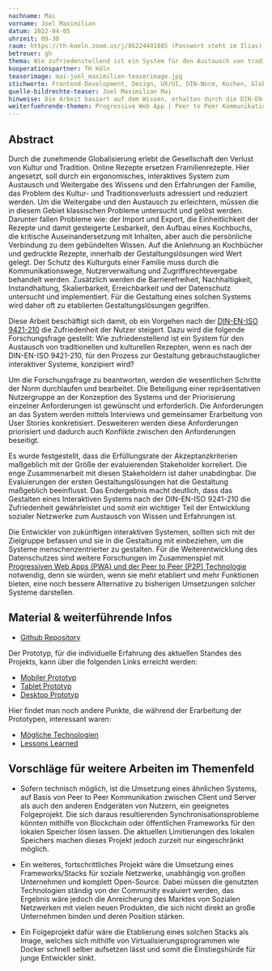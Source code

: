 ```yaml
---
nachname: Mai
vorname: Joel Maximilian
datum: 2022-04-05
uhrzeit: 09-30
raum: https://th-koeln.zoom.us/j/86224491085 (Passwort steht im Ilias) Präsentation
betreuer: gh
thema: Wie zufriedenstellend ist ein System für den Austausch von traditionellen und kulturellen Rezepten, wenn es nach der DIN-EN-ISO 9421-210, für den Prozess zur Gestaltung gebrauchstauglicher interaktiver Systeme, konzipiert wird?
kooperationspartner: TH Köln
teaserimage: mai-joel_maximilian-teaserimage.jpg
stichworte: Frontend-Development, Design, UX/UI, DIN-Norm, Kochen, Globalisierung
quelle-bildrechte-teaser: Joel Maximilian Mai
hinweise: Die Arbeit basiert auf dem Wissen, erhalten durch die DIN-EN-ISO 9421-210, veröffentlicht 2011
weiterfuehrende-themen: Progressive Web App | Peer to Peer Kommunikation | Soziale Netzwerke
---
```


## Abstract

Durch die zunehmende Globalisierung erlebt die Gesellschaft den Verlust von Kultur und Tradition. Online Rezepte ersetzen Framilienrezepte. Hier angesetzt, soll durch ein ergonomisches, interaktives System zum Austausch und Weitergabe des Wissens und den Erfahrungen der Familie, das Problem des Kultur- und Traditionsverlusts adressiert und reduziert werden. Um die Weitergabe und den Austausch zu erleichtern, müssen die in diesem Gebiet klassischen Probleme untersucht und gelöst werden. Darunter fallen Probleme wie: der Import und Export, die Einheitlichkeit der Rezepte und damit gesteigerte Lesbarkeit, den Aufbau eines Kochbuchs, die kritische Auseinandersetzung mit Inhalten, aber auch die persönliche Verbindung zu dem gebündelten Wissen. Auf die Anlehnung an Kochbücher und gedruckte Rezepte, innerhalb der Gestaltungslösungen wird Wert gelegt. Der Schutz des Kulturguts einer Familie muss durch die Kommunikationswege, Nutzerverwaltung und Zugriffsrechtevergabe behandelt werden. Zusätzlich werden die Barrierefreiheit, Nachhaltigkeit, Instandhaltung, Skalierbarkeit, Erreichbarkeit und der Datenschutz untersucht und implementiert. Für die Gestaltung eines solchen Systems wird daher oft zu etablierten Gestaltungslösungen gegriffen.

Diese Arbeit beschäftigt sich damit, ob ein Vorgehen nach der [DIN-EN-ISO 9421-210](https://www.beuth.de/de/norm/din-en-iso-9241-210/135399380) die Zufriedenheit der Nutzer steigert. Dazu wird die folgende Forschungsfrage gestellt:
Wie zufriedenstellend ist ein System für den Austausch von traditionellen und kulturellen Rezepten, wenn es nach der DIN-EN-ISO 9421-210, für den Prozess zur Gestaltung gebrauchstauglicher interaktiver Systeme, konzipiert wird?

Um die Forschungsfrage zu beantworten, werden die wesentlichen Schritte der Norm durchlaufen und bearbeitet. Die Beteiligung einer repräsentativen Nutzergruppe an der Konzeption des Systems und der Priorisierung einzelner Anforderungen ist gewünscht und erforderlich. Die Anforderungen an das System werden mittels Interviews und gemeinsamer Erarbeitung von User Stories konkretisiert. Desweiteren werden diese Anforderungen priorisiert und dadurch auch Konflikte zwischen den Anforderungen beseitigt.

Es wurde festgestellt, dass die Erfüllungsrate der Akzeptanzkriterien maßgeblich mit der Größe der evaluierenden Stakeholder korreliert. Die enge Zusammenarbeit mit diesen Stakeholdern ist daher unabdingbar. Die Evaluierungen der ersten Gestaltungslösungen hat die Gestaltung maßgeblich beeinflusst. Das Endergebnis macht deutlich, dass das Gestalten eines Interaktiven Systems nach der DIN-EN-ISO 9241-210 die Zufriedenheit gewährleistet und somit ein wichtiger Teil der Entwicklung sozialer Netzwerke zum Austausch von Wissen und Erfahrungen ist.

Die Entwickler von zukünftigen interaktiven Systemen, sollten sich mit der Zielgruppe befassen und sie in die Gestaltung mit einbeziehen, um die Systeme menschenzentrierter zu gestalten. Für die Weiterentwicklung des Datenschutzes sind weitere Forschungen im Zusammenspiel mit [Progressiven Web Apps (PWA) und der Peer to Peer (P2P) Technologie](https://github.com/Inf166/pwa-peer-to-peer-sharing-recipies) notwendig, denn sie würden, wenn sie mehr etabliert und mehr Funktionen bieten, eine noch bessere Alternative zu bisherigen Umsetzungen solcher Systeme darstellen.

## Material & weiterführende Infos
- [Github Repository](https://github.com/Inf166/design-concept-sharing-recipies)

Der Prototyp, für die individuelle Erfahrung des aktuellen Standes des Projekts, kann über die folgenden Links erreicht werden:
- [Mobiler Prototyp](https://figma.fun/s3UhPh/view)
- [Tablet Prototyp](https://figma.fun/J30M9n)
- [Desktop Prototyp](https://www.figma.com/proto/0X6qAEbIXbhXPiSl1BfNGV/Praxisprojekt?node-id=523%3A21650&scaling=contain&page-id=101%3A3057&starting-point-node-id=523%3A25263&hide-ui=1)

Hier findet man noch andere Punkte, die während der Erarbeitung der Prototypen, interessant waren:
- [Mögliche Technologien](https://github.com/Inf166/design-concept-sharing-recipies/wiki/M%C3%B6gliche-Technologien)
- [Lessons Learned](https://github.com/Inf166/design-concept-sharing-recipies/wiki/Ideen-f%C3%BCr-die-Bachelorarbeit)

## Vorschläge für weitere Arbeiten im Themenfeld
- Sofern technisch möglich, ist die Umsetzung eines ähnlichen Systems, auf Basis von Peer to Peer Kommunikation zwischen Client und Server als auch den anderen Endgeräten von Nutzern, ein geeignetes Folgeprojekt. Die sich daraus resultierenden Synchronisationsprobleme könnten mithilfe von Blockchain oder öffentlichen Frameworks für den lokalen Speicher lösen lassen. Die aktuellen Limitierungen des lokalen Speichers machen dieses Projekt jedoch zurzeit nur eingeschränkt möglich.


- Ein weiteres, fortschrittliches Projekt wäre die Umsetzung eines Frameworks/Stacks für soziale Netzwerke, unabhängig von großen Unternehmen und komplett Open-Source. Dabei müssen die genutzten Technologien ständig von der Community evaluiert werden, das Ergebnis wäre jedoch die Anreicherung des Marktes von Sozialen Netzwerken mit vielen neuen Produkten, die sich nicht direkt an große Unternehmen binden und deren Position stärken.


- Ein Folgeprojekt dafür wäre die Etablierung eines solchen Stacks als Image, welches sich mithilfe von Virtualisierungsprogrammen wie Docker schnell selber aufsetzen lässt und somit die Einstiegshürde für junge Entwickler sinkt.
